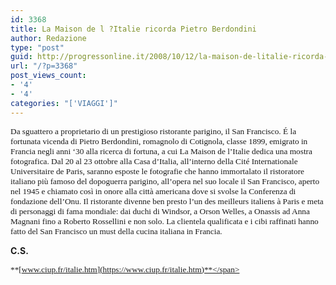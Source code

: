 ```yaml
---
id: 3368
title: La Maison de l ?Italie ricorda Pietro Berdondini
author: Redazione
type: "post"
guid: http://progressonline.it/2008/10/12/la-maison-de-litalie-ricorda-pietro-berdondini/
url: "/?p=3368"
post_views_count:
- '4'
- '4'
categories: "['VIAGGI']"
---
```


<span style="font-size: 10pt; font-family: Tahoma">Da sguattero a proprietario di un prestigioso ristorante parigino, il San Francisco. É la fortunata vicenda di Pietro Berdondini, romagnolo di Cotignola, classe 1899, emigrato in Francia negli anni ‘30 alla ricerca di fortuna, a cui La Maison de l’Italie dedica una mostra fotografica. Dal 20 al 23 ottobre alla Casa d’Italia, all’interno della Cité Internationale Universitaire de Paris, saranno esposte le fotografie che hanno immortalato il ristoratore italiano più famoso del dopoguerra parigino, all’opera nel suo locale il San Francisco, aperto nel 1945 e chiamato così in onore alla città americana dove si svolse la Conferenza di fondazione dell’Onu. Il ristorante divenne ben presto l’un des meilleurs italiens à Paris e meta di personaggi di fama mondiale: dai duchi di Windsor, a Orson Welles, a Onassis ad Anna Magnani fino a Roberto Rossellini e non solo. La clientela qualificata e i cibi raffinati hanno fatto del San Francisco un must della cucina italiana in Francia.</span>

**C.S.**

<span style="font-size: 10pt; font-family: Tahoma"> **[www.ciup.fr/italie.htm](https://www.ciup.fr/italie.htm)**</span>